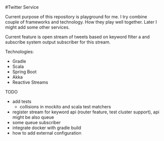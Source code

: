 #Twitter Service

Current purpose of this repository is playground for me. I try combine couple of frameworks and technology. How they play well together. Later I might add some other services.

Current feature is open stream of tweets based on keyword filter a and subscribe system output subscriber for this stream.

Technologies:
* Gradle
* Scala
* Spring Boot
* Akka
* Reactive Streams


TODO
* add tests
    * collisions in mockito and scala test matchers
* register stream for keyword api (router feature, test cluster support), api might be also queue
* some queue subscriber
* integrate docker with gradle build
* how to add external configuration

